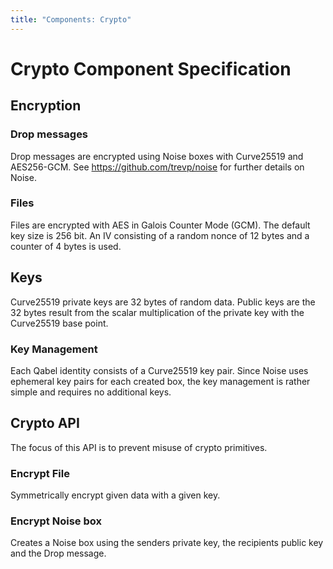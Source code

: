```yaml
---
title: "Components: Crypto"
---
```

# Crypto Component Specification

## Encryption

### Drop messages
Drop messages are encrypted using Noise boxes with Curve25519 and AES256-GCM. See https://github.com/trevp/noise for further details on Noise. 

### Files
Files are encrypted with AES in Galois Counter Mode (GCM).
The default key size is 256 bit.
An IV consisting of a random nonce of 12 bytes and a counter of 4 bytes is used.

## Keys
Curve25519 private keys are 32 bytes of random data.
Public keys are the 32 bytes result from the scalar multiplication of the private key with the Curve25519 base point. 

### Key Management
Each Qabel identity consists of a Curve25519 key pair. Since Noise uses ephemeral key pairs for each created box, the key management is rather simple and requires no additional keys.

## Crypto API
The focus of this API is to prevent misuse of crypto primitives.

### Encrypt File
Symmetrically encrypt given data with a given key.

### Encrypt Noise box
Creates a Noise box using the senders private key, the recipients public key and the Drop message. 
